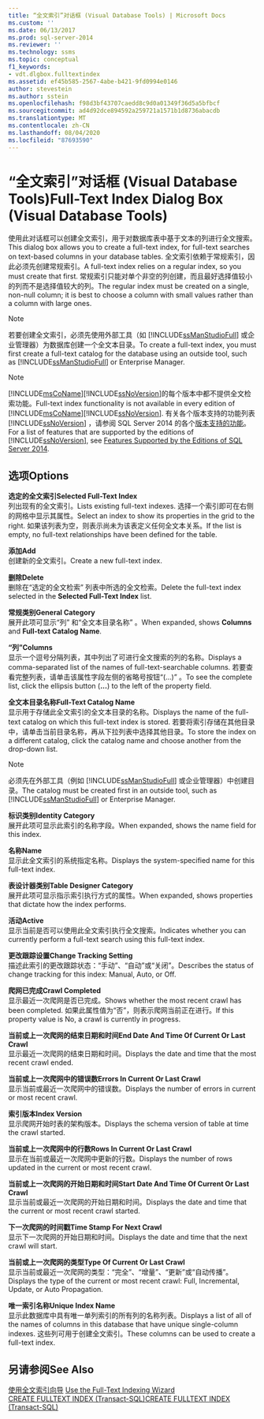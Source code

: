 ```yaml
---
title: “全文索引”对话框 (Visual Database Tools) | Microsoft Docs
ms.custom: ''
ms.date: 06/13/2017
ms.prod: sql-server-2014
ms.reviewer: ''
ms.technology: ssms
ms.topic: conceptual
f1_keywords:
- vdt.dlgbox.fulltextindex
ms.assetid: ef45b585-2567-4abe-b421-9fd0994e0146
author: stevestein
ms.author: sstein
ms.openlocfilehash: f98d3bf43707caedd8c9d0a01349f36d5a5bfbcf
ms.sourcegitcommit: ad4d92dce894592a259721a1571b1d8736abacdb
ms.translationtype: MT
ms.contentlocale: zh-CN
ms.lasthandoff: 08/04/2020
ms.locfileid: "87693590"
---
```

# <a name="full-text-index-dialog-box-visual-database-tools"></a><span data-ttu-id="c1790-102">“全文索引”对话框 (Visual Database Tools)</span><span class="sxs-lookup"><span data-stu-id="c1790-102">Full-Text Index Dialog Box (Visual Database Tools)</span></span>
  <span data-ttu-id="c1790-103">使用此对话框可以创建全文索引，用于对数据库表中基于文本的列进行全文搜索。</span><span class="sxs-lookup"><span data-stu-id="c1790-103">This dialog box allows you to create a full-text index, for full-text searches on text-based columns in your database tables.</span></span> <span data-ttu-id="c1790-104">全文索引依赖于常规索引，因此必须先创建常规索引。</span><span class="sxs-lookup"><span data-stu-id="c1790-104">A full-text index relies on a regular index, so you must create that first.</span></span> <span data-ttu-id="c1790-105">常规索引只能对单个非空的列创建，而且最好选择值较小的列而不是选择值较大的列。</span><span class="sxs-lookup"><span data-stu-id="c1790-105">The regular index must be created on a single, non-null column; it is best to choose a column with small values rather than a column with large ones.</span></span>  
  
> [!NOTE]  
>  <span data-ttu-id="c1790-106">若要创建全文索引，必须先使用外部工具（如 [!INCLUDE[ssManStudioFull](../../includes/ssmanstudiofull-md.md)] 或企业管理器）为数据库创建一个全文本目录。</span><span class="sxs-lookup"><span data-stu-id="c1790-106">To create a full-text index, you must first create a full-text catalog for the database using an outside tool, such as [!INCLUDE[ssManStudioFull](../../includes/ssmanstudiofull-md.md)] or Enterprise Manager.</span></span>  
  
> [!NOTE]  
>  <span data-ttu-id="c1790-107">[!INCLUDE[msCoName](../../includes/msconame-md.md)][!INCLUDE[ssNoVersion](../../includes/ssnoversion-md.md)]的每个版本中都不提供全文检索功能。</span><span class="sxs-lookup"><span data-stu-id="c1790-107">Full-text index functionality is not available in every edition of [!INCLUDE[msCoName](../../includes/msconame-md.md)][!INCLUDE[ssNoVersion](../../includes/ssnoversion-md.md)].</span></span> <span data-ttu-id="c1790-108">有关各个版本支持的功能列表 [!INCLUDE[ssNoVersion](../../includes/ssnoversion-md.md)] ，请参阅 SQL Server 2014 的各个[版本支持的功能](../../getting-started/features-supported-by-the-editions-of-sql-server-2014.md)。</span><span class="sxs-lookup"><span data-stu-id="c1790-108">For a list of features that are supported by the editions of [!INCLUDE[ssNoVersion](../../includes/ssnoversion-md.md)], see [Features Supported by the Editions of SQL Server 2014](../../getting-started/features-supported-by-the-editions-of-sql-server-2014.md).</span></span>  
  
## <a name="options"></a><span data-ttu-id="c1790-109">选项</span><span class="sxs-lookup"><span data-stu-id="c1790-109">Options</span></span>  
 <span data-ttu-id="c1790-110">**选定的全文索引**</span><span class="sxs-lookup"><span data-stu-id="c1790-110">**Selected Full-Text Index**</span></span>  
 <span data-ttu-id="c1790-111">列出现有的全文索引。</span><span class="sxs-lookup"><span data-stu-id="c1790-111">Lists existing full-text indexes.</span></span> <span data-ttu-id="c1790-112">选择一个索引即可在右侧的网格中显示其属性。</span><span class="sxs-lookup"><span data-stu-id="c1790-112">Select an index to show its properties in the grid to the right.</span></span> <span data-ttu-id="c1790-113">如果该列表为空，则表示尚未为该表定义任何全文本关系。</span><span class="sxs-lookup"><span data-stu-id="c1790-113">If the list is empty, no full-text relationships have been defined for the table.</span></span>  
  
 <span data-ttu-id="c1790-114">**添加**</span><span class="sxs-lookup"><span data-stu-id="c1790-114">**Add**</span></span>  
 <span data-ttu-id="c1790-115">创建新的全文索引。</span><span class="sxs-lookup"><span data-stu-id="c1790-115">Create a new full-text index.</span></span>  
  
 <span data-ttu-id="c1790-116">**删除**</span><span class="sxs-lookup"><span data-stu-id="c1790-116">**Delete**</span></span>  
 <span data-ttu-id="c1790-117">删除在“选定的全文检索”  列表中所选的全文检索。</span><span class="sxs-lookup"><span data-stu-id="c1790-117">Delete the full-text index selected in the **Selected Full-Text Index** list.</span></span>  
  
 <span data-ttu-id="c1790-118">**常规类别**</span><span class="sxs-lookup"><span data-stu-id="c1790-118">**General Category**</span></span>  
 <span data-ttu-id="c1790-119">展开此项可显示“列”  和“全文本目录名称”  。</span><span class="sxs-lookup"><span data-stu-id="c1790-119">When expanded, shows **Columns** and **Full-text Catalog Name**.</span></span>  
  
 <span data-ttu-id="c1790-120">**“列”**</span><span class="sxs-lookup"><span data-stu-id="c1790-120">**Columns**</span></span>  
 <span data-ttu-id="c1790-121">显示一个逗号分隔列表，其中列出了可进行全文搜索的列的名称。</span><span class="sxs-lookup"><span data-stu-id="c1790-121">Displays a comma-separated list of the names of full-text-searchable columns.</span></span> <span data-ttu-id="c1790-122">若要查看完整列表，请单击该属性字段左侧的省略号按钮“(…)”  。</span><span class="sxs-lookup"><span data-stu-id="c1790-122">To see the complete list, click the ellipsis button (**...**) to the left of the property field.</span></span>  
  
 <span data-ttu-id="c1790-123">**全文本目录名称**</span><span class="sxs-lookup"><span data-stu-id="c1790-123">**Full-Text Catalog Name**</span></span>  
 <span data-ttu-id="c1790-124">显示用于存储此全文索引的全文本目录的名称。</span><span class="sxs-lookup"><span data-stu-id="c1790-124">Displays the name of the full-text catalog on which this full-text index is stored.</span></span> <span data-ttu-id="c1790-125">若要将索引存储在其他目录中，请单击当前目录名称，再从下拉列表中选择其他目录。</span><span class="sxs-lookup"><span data-stu-id="c1790-125">To store the index on a different catalog, click the catalog name and choose another from the drop-down list.</span></span>  
  
> [!NOTE]  
>  <span data-ttu-id="c1790-126">必须先在外部工具（例如 [!INCLUDE[ssManStudioFull](../../includes/ssmanstudiofull-md.md)] 或企业管理器）中创建目录。</span><span class="sxs-lookup"><span data-stu-id="c1790-126">The catalog must be created first in an outside tool, such as [!INCLUDE[ssManStudioFull](../../includes/ssmanstudiofull-md.md)] or Enterprise Manager.</span></span>  
  
 <span data-ttu-id="c1790-127">**标识类别**</span><span class="sxs-lookup"><span data-stu-id="c1790-127">**Identity Category**</span></span>  
 <span data-ttu-id="c1790-128">展开此项可显示此索引的名称字段。</span><span class="sxs-lookup"><span data-stu-id="c1790-128">When expanded, shows the name field for this index.</span></span>  
  
 <span data-ttu-id="c1790-129">**名称**</span><span class="sxs-lookup"><span data-stu-id="c1790-129">**Name**</span></span>  
 <span data-ttu-id="c1790-130">显示此全文索引的系统指定名称。</span><span class="sxs-lookup"><span data-stu-id="c1790-130">Displays the system-specified name for this full-text index.</span></span>  
  
 <span data-ttu-id="c1790-131">**表设计器类别**</span><span class="sxs-lookup"><span data-stu-id="c1790-131">**Table Designer Category**</span></span>  
 <span data-ttu-id="c1790-132">展开此项可显示指示索引执行方式的属性。</span><span class="sxs-lookup"><span data-stu-id="c1790-132">When expanded, shows properties that dictate how the index performs.</span></span>  
  
 <span data-ttu-id="c1790-133">**活动**</span><span class="sxs-lookup"><span data-stu-id="c1790-133">**Active**</span></span>  
 <span data-ttu-id="c1790-134">显示当前是否可以使用此全文索引执行全文搜索。</span><span class="sxs-lookup"><span data-stu-id="c1790-134">Indicates whether you can currently perform a full-text search using this full-text index.</span></span>  
  
 <span data-ttu-id="c1790-135">**更改跟踪设置**</span><span class="sxs-lookup"><span data-stu-id="c1790-135">**Change Tracking Setting**</span></span>  
 <span data-ttu-id="c1790-136">描述此索引的更改跟踪状态：“手动”、“自动”或“关闭”。</span><span class="sxs-lookup"><span data-stu-id="c1790-136">Describes the status of change tracking for this index: Manual, Auto, or Off.</span></span>  
  
 <span data-ttu-id="c1790-137">**爬网已完成**</span><span class="sxs-lookup"><span data-stu-id="c1790-137">**Crawl Completed**</span></span>  
 <span data-ttu-id="c1790-138">显示最近一次爬网是否已完成。</span><span class="sxs-lookup"><span data-stu-id="c1790-138">Shows whether the most recent crawl has been completed.</span></span> <span data-ttu-id="c1790-139">如果此属性值为“否”，则表示爬网当前正在进行。</span><span class="sxs-lookup"><span data-stu-id="c1790-139">If this property value is No, a crawl is currently in progress.</span></span>  
  
 <span data-ttu-id="c1790-140">**当前或上一次爬网的结束日期和时间**</span><span class="sxs-lookup"><span data-stu-id="c1790-140">**End Date And Time Of Current Or Last Crawl**</span></span>  
 <span data-ttu-id="c1790-141">显示最近一次爬网的结束日期和时间。</span><span class="sxs-lookup"><span data-stu-id="c1790-141">Displays the date and time that the most recent crawl ended.</span></span>  
  
 <span data-ttu-id="c1790-142">**当前或上一次爬网中的错误数**</span><span class="sxs-lookup"><span data-stu-id="c1790-142">**Errors In Current Or Last Crawl**</span></span>  
 <span data-ttu-id="c1790-143">显示当前或最近一次爬网中的错误数。</span><span class="sxs-lookup"><span data-stu-id="c1790-143">Displays the number of errors in current or most recent crawl.</span></span>  
  
 <span data-ttu-id="c1790-144">**索引版本**</span><span class="sxs-lookup"><span data-stu-id="c1790-144">**Index Version**</span></span>  
 <span data-ttu-id="c1790-145">显示爬网开始时表的架构版本。</span><span class="sxs-lookup"><span data-stu-id="c1790-145">Displays the schema version of table at time the crawl started.</span></span>  
  
 <span data-ttu-id="c1790-146">**当前或上一次爬网中的行数**</span><span class="sxs-lookup"><span data-stu-id="c1790-146">**Rows In Current Or Last Crawl**</span></span>  
 <span data-ttu-id="c1790-147">显示在当前或最近一次爬网中更新的行数。</span><span class="sxs-lookup"><span data-stu-id="c1790-147">Displays the number of rows updated in the current or most recent crawl.</span></span>  
  
 <span data-ttu-id="c1790-148">**当前或上一次爬网的开始日期和时间**</span><span class="sxs-lookup"><span data-stu-id="c1790-148">**Start Date And Time Of Current Or Last Crawl**</span></span>  
 <span data-ttu-id="c1790-149">显示当前或最近一次爬网的开始日期和时间。</span><span class="sxs-lookup"><span data-stu-id="c1790-149">Displays the date and time that the current or most recent crawl started.</span></span>  
  
 <span data-ttu-id="c1790-150">**下一次爬网的时间戳**</span><span class="sxs-lookup"><span data-stu-id="c1790-150">**Time Stamp For Next Crawl**</span></span>  
 <span data-ttu-id="c1790-151">显示下一次爬网的开始日期和时间。</span><span class="sxs-lookup"><span data-stu-id="c1790-151">Displays the date and time that the next crawl will start.</span></span>  
  
 <span data-ttu-id="c1790-152">**当前或上一次爬网的类型**</span><span class="sxs-lookup"><span data-stu-id="c1790-152">**Type Of Current Or Last Crawl**</span></span>  
 <span data-ttu-id="c1790-153">显示当前或最近一次爬网的类型：“完全”、“增量”、“更新”或“自动传播”。</span><span class="sxs-lookup"><span data-stu-id="c1790-153">Displays the type of the current or most recent crawl: Full, Incremental, Update, or Auto Propagation.</span></span>  
  
 <span data-ttu-id="c1790-154">**唯一索引名称**</span><span class="sxs-lookup"><span data-stu-id="c1790-154">**Unique Index Name**</span></span>  
 <span data-ttu-id="c1790-155">显示此数据库中具有唯一单列索引的所有列的名称列表。</span><span class="sxs-lookup"><span data-stu-id="c1790-155">Displays a list of all of the names of columns in this database that have unique single-column indexes.</span></span> <span data-ttu-id="c1790-156">这些列可用于创建全文索引。</span><span class="sxs-lookup"><span data-stu-id="c1790-156">These columns can be used to create a full-text index.</span></span>  
  
## <a name="see-also"></a><span data-ttu-id="c1790-157">另请参阅</span><span class="sxs-lookup"><span data-stu-id="c1790-157">See Also</span></span>  
 <span data-ttu-id="c1790-158">[使用全文索引向导](../../relational-databases/search/use-the-full-text-indexing-wizard.md) </span><span class="sxs-lookup"><span data-stu-id="c1790-158">[Use the Full-Text Indexing Wizard](../../relational-databases/search/use-the-full-text-indexing-wizard.md) </span></span>  
 [<span data-ttu-id="c1790-159">CREATE FULLTEXT INDEX (Transact-SQL)</span><span class="sxs-lookup"><span data-stu-id="c1790-159">CREATE FULLTEXT INDEX &#40;Transact-SQL&#41;</span></span>](/sql/t-sql/statements/create-fulltext-index-transact-sql)  
  
  
